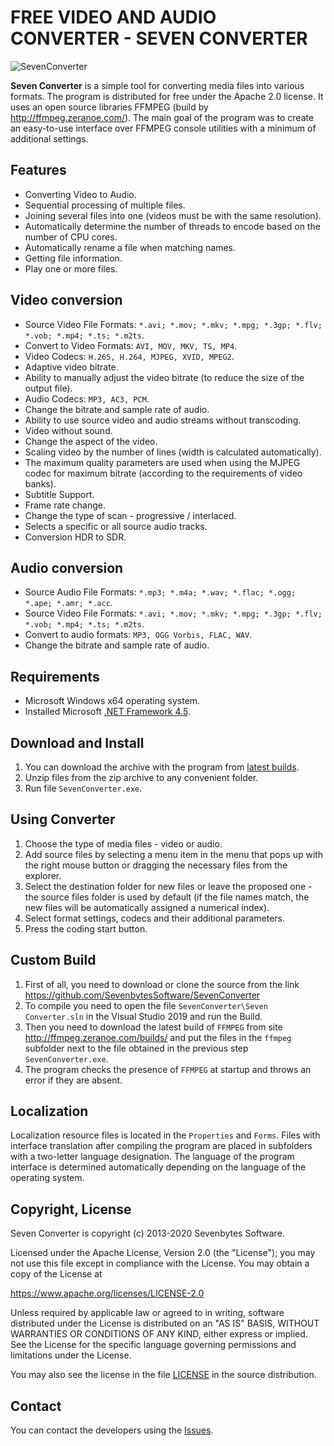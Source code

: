 ﻿# FREE VIDEO AND AUDIO CONVERTER - SEVEN CONVERTER
 
 ![SevenConverter](https://raw.githubusercontent.com/SevenbytesSoftware/SevenConverter/master/assets/SevenConverter.PNG)

**Seven Converter** is a simple tool for converting media files into various formats. The program is distributed for free under the Apache 2.0 license. It uses an open source libraries FFMPEG (build by http://ffmpeg.zeranoe.com/). The main goal of the program was to create an easy-to-use interface over FFMPEG console utilities with a minimum of additional settings. 

## Features

- Converting Video to Audio.
- Sequential processing of multiple files.
- Joining several files into one (videos must be with the same resolution).
- Automatically determine the number of threads to encode based on the number of CPU cores.
- Automatically rename a file when matching names.
- Getting file information.
- Play one or more files.

## Video conversion

- Source Video File Formats: `*.avi; *.mov; *.mkv; *.mpg; *.3gp; *.flv; *.vob; *.mp4; *.ts; *.m2ts`.
- Convert to Video Formats: `AVI, MOV, MKV, TS, MP4`.
- Video Codecs: `H.265, H.264, MJPEG, XVID, MPEG2`.
- Adaptive video bitrate.
- Ability to manually adjust the video bitrate (to reduce the size of the output file).
- Audio Codecs: `MP3, AC3, PCM`.
- Change the bitrate and sample rate of audio.
- Ability to use source video and audio streams without transcoding.
- Video without sound.
- Change the aspect of the video.
- Scaling video by the number of lines (width is calculated automatically).
- The maximum quality parameters are used when using the MJPEG codec for maximum bitrate (according to the requirements of video banks).
- Subtitle Support.
- Frame rate change.
- Change the type of scan - progressive / interlaced.
- Selects a specific or all source audio tracks.
- Conversion HDR to SDR.

## Audio conversion

- Source Audio File Formats: `*.mp3; *.m4a; *.wav; *.flac; *.ogg; *.ape; *.amr; *.acc`.
- Source Video File Formats: `*.avi; *.mov; *.mkv; *.mpg; *.3gp; *.flv; *.vob; *.mp4; *.ts; *.m2ts`.
- Convert to audio formats: `MP3, OGG Vorbis, FLAC, WAV`.
- Change the bitrate and sample rate of audio.

## Requirements

- Microsoft Windows x64 operating system.
- Installed Microsoft [.NET Framework 4.5](https://www.microsoft.com/en-US/download/details.aspx?id=30653).

## Download and Install

1. You can download the archive with the program from [latest builds](https://github.com/SevenbytesSoftware/SevenConverter/releases/latest).
2. Unzip files from the zip archive to any convenient folder.
3. Run file `SevenConverter.exe`.

## Using Converter

1. Choose the type of media files - video or audio.
2. Add source files by selecting a menu item in the menu that pops up with the right mouse button or dragging the necessary files from the explorer.
3. Select the destination folder for new files or leave the proposed one - the source files folder is used by default (if the file names match, the new files will be automatically assigned a numerical index).
4. Select format settings, codecs and their additional parameters.
5. Press the coding start button.

## Custom Build

1. First of all, you need to download or clone the source from the link https://github.com/SevenbytesSoftware/SevenConverter
2. To compile you need to open the file `SevenConverter\Seven Converter.sln` in the Visual Studio 2019 and run the Build.
3. Then you need to download the latest build of `FFMPEG` from site http://ffmpeg.zeranoe.com/builds/ and put the files in the `ffmpeg` subfolder next to the file obtained in the previous step `SevenConverter.exe`.
4. The program checks the presence of `FFMPEG` at startup and throws an error if they are absent.

## Localization

Localization resource files is located in the `Properties` and `Forms`.
Files with interface translation after compiling the program are placed in subfolders with a two-letter language designation.
The language of the program interface is determined automatically depending on the language of the operating system.

## Copyright, License

Seven Converter is copyright (c) 2013-2020 Sevenbytes Software.

Licensed under the Apache License, Version 2.0 (the "License"); you may not use this file except in compliance with the License. You may obtain a copy of the License at

https://www.apache.org/licenses/LICENSE-2.0

Unless required by applicable law or agreed to in writing, software distributed under the License is distributed on an "AS IS" BASIS, WITHOUT WARRANTIES OR CONDITIONS OF ANY KIND, either express or implied. See the License for the specific language governing permissions and limitations under the License.

You may also see the license in the file [LICENSE](https://github.com/SevenbytesSoftware/SevenConverter/blob/master/LICENSE) in the source distribution.

## Contact

You can contact the developers using the [Issues](https://github.com/SevenbytesSoftware/SevenConverter/issues).
